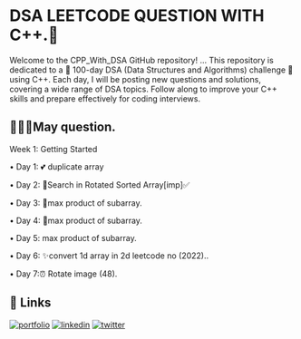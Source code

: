 
# DSA LEETCODE QUESTION WITH C++.🔗 
Welcome to the CPP_With_DSA GitHub repository! ...
This repository is dedicated to a 🌟 100-day DSA (Data Structures and Algorithms) challenge 🌟 using C++. Each day, I will be posting new questions and solutions, covering a wide range of DSA topics. Follow along to improve your C++ skills and prepare effectively for coding interviews.



## 🗿🔗🔗May question.

Week 1: Getting Started

• Day 1:  💕 duplicate array

• Day 2: 🔎Search in Rotated Sorted Array[imp]✅

• Day 3: 🤗max product of subarray.

• Day 4: 🤗max product of subarray.

• Day 5: max product of subarray.

• Day 6: ✨convert 1d array in 2d  leetcode no (2022)..

• Day 7:⏰ Rotate image (48).

## 🔗 Links
[![portfolio](https://img.shields.io/badge/my_portfolio-000?style=for-the-badge&logo=ko-fi&logoColor=white)](https://katherineoelsner.com/)
[![linkedin](https://img.shields.io/badge/linkedin-0A66C2?style=for-the-badge&logo=linkedin&logoColor=white)](https://www.linkedin.com/in/amardev-panwar-58a637250)
[![twitter](https://img.shields.io/badge/twitter-1DA1F2?style=for-the-badge&logo=twitter&logoColor=white)](https://twitter.com/)
